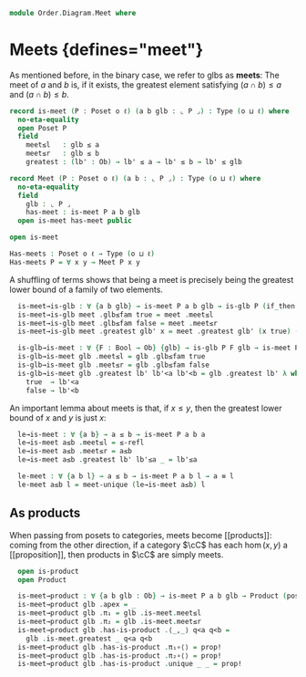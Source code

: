 <!--
```agda
open import Cat.Diagram.Product
open import Cat.Prelude

open import Data.Bool

open import Order.Diagram.Glb
open import Order.Base
open import Order.Cat

import Order.Reasoning
```
-->

```agda
module Order.Diagram.Meet where
```

<!--
```agda
private variable
  o ℓ : Level
```
-->

# Meets {defines="meet"}

As mentioned before, in the binary case, we refer to glbs as **meets**:
The meet of $a$ and $b$ is, if it exists, the greatest element
satisfying $(a \cap b) \le a$ and $(a \cap b) \le b$.

```agda
record is-meet (P : Poset o ℓ) (a b glb : ⌞ P ⌟) : Type (o ⊔ ℓ) where
  no-eta-equality
  open Poset P
  field
    meet≤l   : glb ≤ a
    meet≤r   : glb ≤ b
    greatest : (lb' : Ob) → lb' ≤ a → lb' ≤ b → lb' ≤ glb

record Meet (P : Poset o ℓ) (a b : ⌞ P ⌟) : Type (o ⊔ ℓ) where
  no-eta-equality
  field
    glb : ⌞ P ⌟
    has-meet : is-meet P a b glb
  open is-meet has-meet public

open is-meet

Has-meets : Poset o ℓ → Type (o ⊔ ℓ)
Has-meets P = ∀ x y → Meet P x y
```

<!--
```agda
unquoteDecl H-Level-is-meet = declare-record-hlevel 1 H-Level-is-meet (quote is-meet)

module _ {P : Poset o ℓ} where
  open Poset P
  open is-glb
  open Glb
```
-->

A shuffling of terms shows that being a meet is precisely being the
greatest lower bound of a family of two elements.

```agda
  is-meet→is-glb : ∀ {a b glb} → is-meet P a b glb → is-glb P (if_then a else b) glb
  is-meet→is-glb meet .glb≤fam true = meet .meet≤l
  is-meet→is-glb meet .glb≤fam false = meet .meet≤r
  is-meet→is-glb meet .greatest glb' x = meet .greatest glb' (x true) (x false)

  is-glb→is-meet : ∀ {F : Bool → Ob} {glb} → is-glb P F glb → is-meet P (F true) (F false) glb
  is-glb→is-meet glb .meet≤l = glb .glb≤fam true
  is-glb→is-meet glb .meet≤r = glb .glb≤fam false
  is-glb→is-meet glb .greatest lb' lb'<a lb'<b = glb .greatest lb' λ where
    true  → lb'<a
    false → lb'<b
```

<!--
```agda
  meet-unique : ∀ {a b x y} → is-meet P a b x → is-meet P a b y → x ≡ y
  meet-unique {a = a} {b} x-meet y-meet = glb-unique
    (is-meet→is-glb x-meet)
    (is-meet→is-glb y-meet)

  Meet-is-prop : ∀ {a b} → is-prop (Meet P a b)
  Meet-is-prop p q i .Meet.glb =
    meet-unique (Meet.has-meet p) (Meet.has-meet q) i
  Meet-is-prop {a = a} {b = b} p q i .Meet.has-meet =
    is-prop→pathp
      {B = λ i → is-meet P a b (meet-unique (Meet.has-meet p) (Meet.has-meet q) i)}
      (λ i → hlevel 1)
      (Meet.has-meet p) (Meet.has-meet q) i

  instance
    H-Level-Meet
      : ∀ {a b} {n}
      → H-Level (Meet P a b) (suc n)
    H-Level-Meet = prop-instance Meet-is-prop

  Meet→Glb : ∀ {a b} → Meet P a b → Glb P (if_then a else b)
  Meet→Glb meet .Glb.glb = Meet.glb meet
  Meet→Glb meet .Glb.has-glb = is-meet→is-glb (Meet.has-meet meet)

  Glb→Meet : ∀ {a b} → Glb P (if_then a else b) → Meet P a b
  Glb→Meet glb .Meet.glb = Glb.glb glb
  Glb→Meet glb .Meet.has-meet = is-glb→is-meet (Glb.has-glb glb)

  is-meet≃is-glb : ∀ {a b glb} → is-equiv (is-meet→is-glb {a} {b} {glb})
  is-meet≃is-glb = biimp-is-equiv! _ is-glb→is-meet

  Meet≃Glb : ∀ {a b} → is-equiv (Meet→Glb {a} {b})
  Meet≃Glb = biimp-is-equiv! _ Glb→Meet
```
-->

An important lemma about meets is that, if $x \le y$, then the greatest
lower bound of $x$ and $y$ is just $x$:

```agda
  le→is-meet : ∀ {a b} → a ≤ b → is-meet P a b a
  le→is-meet a≤b .meet≤l = ≤-refl
  le→is-meet a≤b .meet≤r = a≤b
  le→is-meet a≤b .greatest lb' lb'≤a _ = lb'≤a

  le-meet : ∀ {a b l} → a ≤ b → is-meet P a b l → a ≡ l
  le-meet a≤b l = meet-unique (le→is-meet a≤b) l
```

## As products

When passing from posets to categories, meets become [[products]]:
coming from the other direction, if a category $\cC$ has each
$\hom(x,y)$ a [[proposition]], then products in $\cC$ are simply meets.

```agda
  open is-product
  open Product

  is-meet→product : ∀ {a b glb : Ob} → is-meet P a b glb → Product (poset→category P) a b
  is-meet→product glb .apex = _
  is-meet→product glb .π₁ = glb .is-meet.meet≤l
  is-meet→product glb .π₂ = glb .is-meet.meet≤r
  is-meet→product glb .has-is-product .⟨_,_⟩ q<a q<b =
    glb .is-meet.greatest _ q<a q<b
  is-meet→product glb .has-is-product .π₁∘⟨⟩ = prop!
  is-meet→product glb .has-is-product .π₂∘⟨⟩ = prop!
  is-meet→product glb .has-is-product .unique _ _ = prop!
```

